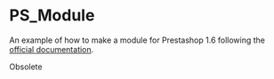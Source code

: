 # PS_Module
An example of how to make a module for Prestashop 1.6 following the [official documentation](http://doc.prestashop.com/display/PS16/Creating+a+PrestaShop+Module).

Obsolete
